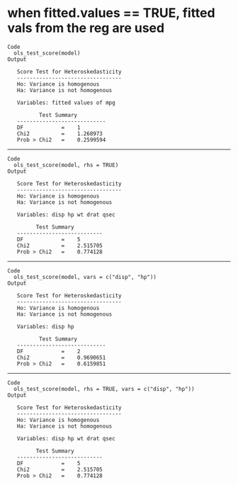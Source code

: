 # when fitted.values == TRUE, fitted vals from the reg are used

    Code
      ols_test_score(model)
    Output
      
       Score Test for Heteroskedasticity
       ---------------------------------
       Ho: Variance is homogenous
       Ha: Variance is not homogenous
      
       Variables: fitted values of mpg 
      
              Test Summary         
       ----------------------------
       DF            =    1 
       Chi2          =    1.268973 
       Prob > Chi2   =    0.2599594 

---

    Code
      ols_test_score(model, rhs = TRUE)
    Output
      
       Score Test for Heteroskedasticity
       ---------------------------------
       Ho: Variance is homogenous
       Ha: Variance is not homogenous
      
       Variables: disp hp wt drat qsec 
      
             Test Summary         
       ---------------------------
       DF            =    5 
       Chi2          =    2.515705 
       Prob > Chi2   =    0.774128 

---

    Code
      ols_test_score(model, vars = c("disp", "hp"))
    Output
      
       Score Test for Heteroskedasticity
       ---------------------------------
       Ho: Variance is homogenous
       Ha: Variance is not homogenous
      
       Variables: disp hp 
      
              Test Summary         
       ----------------------------
       DF            =    2 
       Chi2          =    0.9690651 
       Prob > Chi2   =    0.6159851 

---

    Code
      ols_test_score(model, rhs = TRUE, vars = c("disp", "hp"))
    Output
      
       Score Test for Heteroskedasticity
       ---------------------------------
       Ho: Variance is homogenous
       Ha: Variance is not homogenous
      
       Variables: disp hp wt drat qsec 
      
             Test Summary         
       ---------------------------
       DF            =    5 
       Chi2          =    2.515705 
       Prob > Chi2   =    0.774128 

